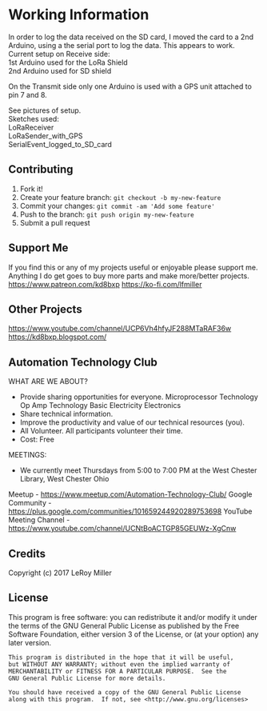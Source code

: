# Working Information

In order to log the data received on the SD card, I moved the card to a 2nd 
Arduino, using a the serial port to log the data. This appears to work.  
Current setup on Receive side:  
1st Arduino used for the LoRa Shield  
2nd Arduino used for SD shield  
  
On the Transmit side only one Arduino is used with a GPS unit attached to pin 7 and 8.  
  
See pictures of setup.  
Sketches used:  
LoRaReceiver  
LoRaSender_with_GPS  
SerialEvent_logged_to_SD_card  
  

## Contributing

1. Fork it!
2. Create your feature branch: `git checkout -b my-new-feature`
3. Commit your changes: `git commit -am 'Add some feature'`
4. Push to the branch: `git push origin my-new-feature`
5. Submit a pull request

## Support Me

If you find this or any of my projects useful or enjoyable please support me.
Anything I do get goes to buy more parts and make more/better projects.
https://www.patreon.com/kd8bxp
https://ko-fi.com/lfmiller

## Other Projects

https://www.youtube.com/channel/UCP6Vh4hfyJF288MTaRAF36w
https://kd8bxp.blogspot.com/

## Automation Technology Club

WHAT ARE WE ABOUT?
- Provide sharing opportunities for everyone.
Microprocessor Technology
Op Amp Technology
Basic Electricity
Electronics
- Share technical information. 
- Improve the productivity and value of our technical resources (you).
- All Volunteer. All participants volunteer their time.
- Cost: Free

MEETINGS:
- We currently meet Thursdays from 5:00 to 7:00 PM at the West Chester Library, West Chester Ohio

Meetup - https://www.meetup.com/Automation-Technology-Club/
Google Community - https://plus.google.com/communities/101659244920289753698
YouTube Meeting Channel - https://www.youtube.com/channel/UCNtBoACTGP85GEUWz-XgCnw

## Credits

Copyright (c) 2017 LeRoy Miller

## License

This program is free software: you can redistribute it and/or modify
    it under the terms of the GNU General Public License as published by
    the Free Software Foundation, either version 3 of the License, or
    (at your option) any later version.

    This program is distributed in the hope that it will be useful,
    but WITHOUT ANY WARRANTY; without even the implied warranty of
    MERCHANTABILITY or FITNESS FOR A PARTICULAR PURPOSE.  See the
    GNU General Public License for more details.

    You should have received a copy of the GNU General Public License
    along with this program.  If not, see <http://www.gnu.org/licenses>

